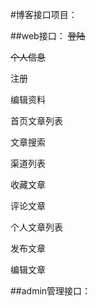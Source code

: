 #博客接口项目：


##web接口：
~~登陆~~

~~个人信息~~

注册

编辑资料

首页文章列表

文章搜索

渠道列表

收藏文章

评论文章

个人文章列表

发布文章

编辑文章


##admin管理接口：